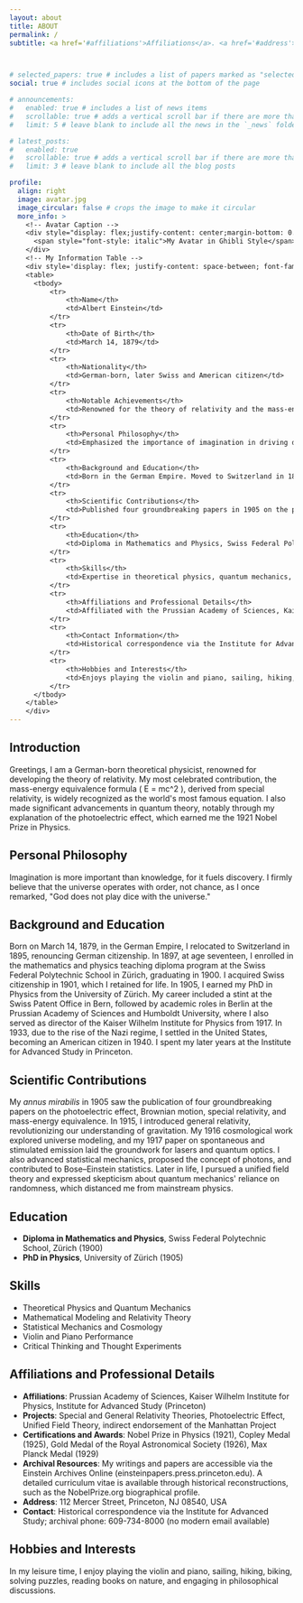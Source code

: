 ```yaml
---
layout: about
title: ABOUT
permalink: /
subtitle: <a href='#affiliations'>Affiliations</a>. <a href='#address'>Address.</a> <a href='#contacts'>Contacts.</a> Motto. Etc.



# selected_papers: true # includes a list of papers marked as "selected={true}"
social: true # includes social icons at the bottom of the page

# announcements:
#   enabled: true # includes a list of news items
#   scrollable: true # adds a vertical scroll bar if there are more than 3 news items
#   limit: 5 # leave blank to include all the news in the `_news` folder

# latest_posts:
#   enabled: true
#   scrollable: true # adds a vertical scroll bar if there are more than 3 new posts items
#   limit: 3 # leave blank to include all the blog posts

profile:
  align: right
  image: avatar.jpg
  image_circular: false # crops the image to make it circular
  more_info: >
    <!-- Avatar Caption -->
    <div style="display: flex;justify-content: center;margin-bottom: 0.75rem;">
      <span style="font-style: italic">My Avatar in Ghibli Style</span>
    </div>
    <!-- My Information Table -->
    <div style='display: flex; justify-content: space-between; font-family: "EB Garamond", serif'>
    <table>
      <tbody>
          <tr>
              <th>Name</th>
              <td>Albert Einstein</td>
          </tr>
          <tr>
              <th>Date of Birth</th>
              <td>March 14, 1879</td>
          </tr>
          <tr>
              <th>Nationality</th>
              <td>German-born, later Swiss and American citizen</td>
          </tr>
          <tr>
              <th>Notable Achievements</th>
              <td>Renowned for the theory of relativity and the mass-energy equivalence formula \( E = mc^2 \). Received the 1921 Nobel Prize in Physics for explaining the photoelectric effect.</td>
          </tr>
          <tr>
              <th>Personal Philosophy</th>
              <td>Emphasized the importance of imagination in driving discovery and believed in an orderly universe, famously stating, "God does not play dice with the universe."</td>
          </tr>
          <tr>
              <th>Background and Education</th>
              <td>Born in the German Empire. Moved to Switzerland in 1895, became a Swiss citizen in 1901. Earned a diploma in mathematics and physics (1900) and a PhD in physics (1905) from the Swiss Federal Polytechnic School and University of Zürich, respectively. Worked at the Swiss Patent Office, held academic roles in Berlin, and settled in the USA in 1933, becoming an American citizen in 1940.</td>
          </tr>
          <tr>
              <th>Scientific Contributions</th>
              <td>Published four groundbreaking papers in 1905 on the photoelectric effect, Brownian motion, special relativity, and mass-energy equivalence. Developed general relativity in 1915, advanced quantum optics, statistical mechanics, photon theory, and Bose–Einstein statistics. Pursued a unified field theory and questioned quantum mechanics' randomness.</td>
          </tr>
          <tr>
              <th>Education</th>
              <td>Diploma in Mathematics and Physics, Swiss Federal Polytechnic School, Zürich (1900); PhD in Physics, University of Zürich (1905).</td>
          </tr>
          <tr>
              <th>Skills</th>
              <td>Expertise in theoretical physics, quantum mechanics, mathematical modeling, relativity theory, statistical mechanics, and cosmology. Proficient in violin and piano performance, critical thinking, and thought experiments.</td>
          </tr>
          <tr>
              <th>Affiliations and Professional Details</th>
              <td>Affiliated with the Prussian Academy of Sciences, Kaiser Wilhelm Institute for Physics, and Institute for Advanced Study (Princeton). Contributed to relativity theories, photoelectric effect, unified field theory, and indirectly endorsed the Manhattan Project. Received Nobel Prize in Physics (1921), Copley Medal (1925), Gold Medal of the Royal Astronomical Society (1926), and Max Planck Medal (1929). Archival resources available at <a href="https://einsteinpapers.press.princeton.edu">einsteinpapers.press.princeton.edu</a>.</td>
          </tr>
          <tr>
              <th>Contact Information</th>
              <td>Historical correspondence via the Institute for Advanced Study, 112 Mercer Street, Princeton, NJ 08540, USA; archival phone: 609-734-8000.</td>
          </tr>
          <tr>
              <th>Hobbies and Interests</th>
              <td>Enjoys playing the violin and piano, sailing, hiking, biking, solving puzzles, reading books on nature, and engaging in philosophical discussions.</td>
          </tr>
      </tbody>
    </table>
    </div>
---
```


## Introduction
Greetings, I am a German-born theoretical physicist, renowned for developing the theory of relativity. My most celebrated contribution, the mass-energy equivalence formula \( E = mc^2 \), derived from special relativity, is widely recognized as the world's most famous equation. I also made significant advancements in quantum theory, notably through my explanation of the photoelectric effect, which earned me the 1921 Nobel Prize in Physics.

## Personal Philosophy
Imagination is more important than knowledge, for it fuels discovery. I firmly believe that the universe operates with order, not chance, as I once remarked, "God does not play dice with the universe."

## Background and Education
Born on March 14, 1879, in the German Empire, I relocated to Switzerland in 1895, renouncing German citizenship. In 1897, at age seventeen, I enrolled in the mathematics and physics teaching diploma program at the Swiss Federal Polytechnic School in Zürich, graduating in 1900. I acquired Swiss citizenship in 1901, which I retained for life. In 1905, I earned my PhD in Physics from the University of Zürich. My career included a stint at the Swiss Patent Office in Bern, followed by academic roles in Berlin at the Prussian Academy of Sciences and Humboldt University, where I also served as director of the Kaiser Wilhelm Institute for Physics from 1917. In 1933, due to the rise of the Nazi regime, I settled in the United States, becoming an American citizen in 1940. I spent my later years at the Institute for Advanced Study in Princeton.

## Scientific Contributions
My *annus mirabilis* in 1905 saw the publication of four groundbreaking papers on the photoelectric effect, Brownian motion, special relativity, and mass-energy equivalence. In 1915, I introduced general relativity, revolutionizing our understanding of gravitation. My 1916 cosmological work explored universe modeling, and my 1917 paper on spontaneous and stimulated emission laid the groundwork for lasers and quantum optics. I also advanced statistical mechanics, proposed the concept of photons, and contributed to Bose–Einstein statistics. Later in life, I pursued a unified field theory and expressed skepticism about quantum mechanics' reliance on randomness, which distanced me from mainstream physics.

## Education
- **Diploma in Mathematics and Physics**, Swiss Federal Polytechnic School, Zürich (1900)
- **PhD in Physics**, University of Zürich (1905)

## Skills
- Theoretical Physics and Quantum Mechanics
- Mathematical Modeling and Relativity Theory
- Statistical Mechanics and Cosmology
- Violin and Piano Performance
- Critical Thinking and Thought Experiments

## Affiliations and Professional Details
- **Affiliations**: Prussian Academy of Sciences, Kaiser Wilhelm Institute for Physics, Institute for Advanced Study (Princeton)
- **Projects**: Special and General Relativity Theories, Photoelectric Effect, Unified Field Theory, indirect endorsement of the Manhattan Project
- **Certifications and Awards**: Nobel Prize in Physics (1921), Copley Medal (1925), Gold Medal of the Royal Astronomical Society (1926), Max Planck Medal (1929)
- **Archival Resources**: My writings and papers are accessible via the Einstein Archives Online (einsteinpapers.press.princeton.edu). A detailed curriculum vitae is available through historical reconstructions, such as the NobelPrize.org biographical profile.
- **Address**: 112 Mercer Street, Princeton, NJ 08540, USA
- **Contact**: Historical correspondence via the Institute for Advanced Study; archival phone: 609-734-8000 (no modern email available)

## Hobbies and Interests
In my leisure time, I enjoy playing the violin and piano, sailing, hiking, biking, solving puzzles, reading books on nature, and engaging in philosophical discussions.